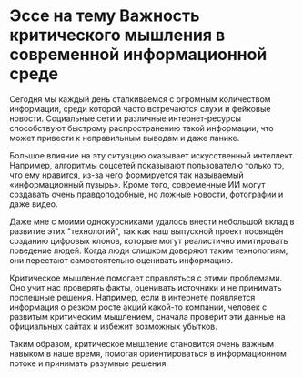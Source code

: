 # Эссе на тему Важность критического мышления в современной информационной среде

Сегодня мы каждый день сталкиваемся с огромным количеством информации,
среди которой часто встречаются слухи и фейковые новости.
Социальные сети и различные интернет-ресурсы способствуют быстрому распространению такой информации,
что может привести к неправильным выводам и даже панике.

Большое влияние на эту ситуацию оказывает искусственный интеллект.
Например, алгоритмы соцсетей показывают пользователю только то, что ему нравится,
из-за чего формируется так называемый «информационный пузырь».
Кроме того, современные ИИ могут создавать очень правдоподобные, но ложные новости, фотографии и даже видео.

Даже мне с моими однокурсниками удалось внести небольшой вклад в развитие этих "технологий", так как 
наш выпускной проект посвящён созданию цифровых клонов, которые могут реалистично имитировать поведение людей.
Когда люди слишком доверяют таким технологиям, они перестают самостоятельно оценивать информацию.

Критическое мышление помогает справляться с этими проблемами. Оно учит нас проверять факты,
оценивать источники и не принимать поспешные решения. Например, если в интернете появляется
информация о резком росте акций какой-то компании, человек с развитым критическим мышлением,
сначала проверит эти данные на официальных сайтах и избежит возможных убытков.

Таким образом, критическое мышление становится очень важным навыком в наше время,
помогая ориентироваться в информационном потоке и принимать разумные решения.
